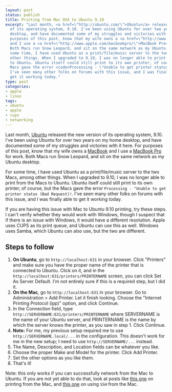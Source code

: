 ```yaml
---
layout: post
status: publish
title: Printing from Mac OSX to Ubuntu 9.10
excerpt: "Last month, <a href=\"http://ubuntu.com/\">Ubuntu</a> released the new version
  of its operating system, 9.10. I've been using Ubuntu for over two years on my home
  desktop, and have documented some of my struggles and victories with it here. For
  purposes of this post, know that my wife owns a <a href=\"http://www.apple.com/macbook/\">MacBook</a>
  and I use a <a href=\"http://www.apple.com/macbookpro/\">MacBook Pro</a> for work.
  Both Macs run Snow Leopard, and sit on the same network as my Ubuntu desktop.\r\n\r\nFor
  some time, I have used Ubuntu as a print/file/music server to the two Macs, among
  other things. When I upgraded to 9.10, I was no longer able to print from the Macs
  to Ubuntu. Ubuntu itself could still print to its own printer, of course, but the
  Macs gave the error <code>Processing - \"Unable to get printer status (Bad Request)!</code>.
  I've seen many other folks on forums with this issue, and I was finally able to
  get it working today."
type: post
categories:
- apple
- linux
tags:
- ubuntu
- apple
- cups
- networking
---
```

Last month, <a href="http://ubuntu.com/">Ubuntu</a> released the new version of its operating system, 9.10. I've been using Ubuntu for over two years on my home desktop, and have documented some of my struggles and victories with it here. For purposes of this post, know that my wife owns a <a href="http://www.apple.com/macbook/">MacBook</a> and I use a <a href="http://www.apple.com/macbookpro/">MacBook Pro</a> for work. Both Macs run Snow Leopard, and sit on the same network as my Ubuntu desktop.

For some time, I have used Ubuntu as a print/file/music server to the two Macs, among other things. When I upgraded to 9.10, I was no longer able to print from the Macs to Ubuntu. Ubuntu itself could still print to its own printer, of course, but the Macs gave the error <code>Processing - "Unable to get printer status (Bad Request)!</code>. I've seen many other folks on forums with this issue, and I was finally able to get it working today.

If you are having this issue with Mac to Ubuntu 9.10 printing, try these steps. I can't verify whether they would work with Windows, though I suspect that if there is an issue with Windows, it would have a different resolution. Apple uses CUPS as its print queue, and Ubuntu can use this as well. Windows uses Samba, which Ubuntu can also use, but the two are different.
<h2>Steps to follow</h2>
<ol>
	<li><strong>On Ubuntu</strong>, go to <code>http://localhost:631</code> in your browser. Click "Printers" and make sure you have the proper name of the printer that is connected to Ubuntu. Click on it, and in the <code>http://localhost:631/printers/PRINTERNAME</code> screen, you can click Set As Server Default. I'm not entirely sure if this is a required step, but I did it.</li>
	<li><strong>On the Mac</strong>, go to <code>http://localhost:631</code> in your browser. Go to Administration > Add Printer. Let it finish looking. Choose the "Internet Printing Protocol (ipp)" option, and click Continue.</li>
	<li>In the Connection field, type <code>http://SERVERNAME:631/printers/PRINTERNAME</code> where SERVERNAME is the name of your Ubuntu server, and PRINTERNAME is the name by which the server knows the printer, as you saw in step 1. Click Continue.</li>
	<li><strong>Note:</strong> For me, my previous setup required me to use <code>http://SERVERNAME.local/...</code> in the configuration. This doesn't work for me in the new setup; I need to use <code>http://SERVERNAME/...</code> instead.</li>
	<li>The Name, Description, and Location fields can be whatever you like.</li>
	<li>Choose the proper Make and Model for the printer. Click Add Printer.</li>
	<li>Set the other options as you like them.</li>
	<li>That's it!</li>
</ol>
Note: this only works if you can successfully network from the Mac to Ubuntu. If you are not yet able to do that, look at posts like <a href="http://jonathanstegall.com/2008/02/14/printing-to-windows-xp-printer-with-mac-osx/">this one</a> on printing from the Mac, and <a href="http://jonathanstegall.com/2009/03/21/ssh-into-networked-computer-on-mac-osx/">this one</a> on using <code>SSH</code> from the Mac.
